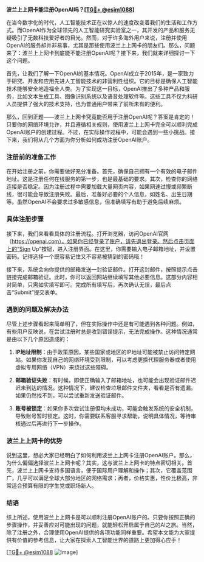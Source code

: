 **波兰上上网卡能注册OpenAI吗？[[TG💪+ @esim1088](https://t.me/s/esim1088)]**

在当今数字化的时代，人工智能技术正在以惊人的速度改变着我们的生活和工作方式。而OpenAI作为全球领先的人工智能研究实验室之一，其开发的产品和服务无疑吸引了无数科技爱好者的目光。然而，对于许多海外用户来说，注册并使用OpenAI的服务却并非易事，尤其是那些使用波兰上上网卡的朋友们。那么，问题来了：波兰上上网卡到底能不能注册OpenAI呢？接下来，我们就来详细探讨一下这个问题。

首先，让我们了解一下OpenAI的基本情况。OpenAI成立于2015年，是一家致力于研究、开发和应用先进人工智能技术的非营利性组织。它的目标是确保人工智能技术能够安全地造福全人类。为了实现这一目标，OpenAI推出了多种产品和服务，比如文本生成工具、图像识别系统以及语音处理软件等。这些工具不仅为科研人员提供了强大的技术支持，也为普通用户带来了前所未有的便利。

那么，回到正题——波兰上上网卡究竟能否用于注册OpenAI呢？答案是肯定的！只要你的网络环境允许，并且遵循相关规则，使用波兰上上网卡完全可以顺利完成OpenAI账户的创建过程。不过，在实际操作过程中，可能会遇到一些小挑战。接下来，我们将从几个方面为你分析如何成功注册OpenAI账户。

### 注册前的准备工作

在开始注册之前，你需要做好充分准备。首先，确保自己拥有一个有效的电子邮件地址。这是注册任何在线服务的第一步，也是最基础的要求。其次，检查你的网络连接是否稳定。因为注册过程中需要加载大量网页内容，如果网速过慢或频繁断线，很可能会导致注册失败。最后，准备好必要的个人信息，如姓名、出生日期等。虽然OpenAI不会要求过多敏感信息，但准确填写有助于避免后续麻烦。

### 具体注册步骤

接下来，我们来看看具体的注册流程。打开浏览器，访问OpenAI官网（https://openai.com）。如果你已经登录了账户，请先退出登录。然后点击页面上的“Sign Up”按钮，进入注册界面。在这里，你需要输入电子邮箱地址，并设置密码。记得选择一个既容易记住又不容易被猜到的密码哦！

接下来，系统会向你提供的邮箱发送一封验证邮件。打开这封邮件，按照提示点击链接完成邮箱验证。此时，你可以返回网站继续填写其他必要信息。这部分内容相对简单，只需如实填写即可。完成所有填写后，再次确认无误，最后点击“Submit”提交表单。

### 遇到的问题及解决办法

尽管上述步骤看起来简单明了，但在实际操作中还是有可能遇到各种问题。例如，有些用户反映说，在尝试注册时总是收到错误提示，无法完成操作。这种情况通常是由以下几个原因造成的：

1. **IP地址限制**：由于政策原因，某些国家或地区的IP地址可能被禁止访问特定网站。如果你发现自己的网络环境受到限制，可以考虑更换代理服务器或者使用虚拟专用网络（VPN）来绕过这些障碍。
   
2. **邮箱验证失败**：有时候，即使正确输入了邮箱地址，也可能会出现验证邮件迟迟未到达的情况。这种情况下，建议检查垃圾邮件文件夹，看看是否有遗漏。如果仍然找不到，可以尝试重新发送验证邮件。

3. **账号被锁定**：如果你多次尝试注册但均未成功，可能会触发系统的安全机制，导致账号暂时锁定。这时，你需要联系客服寻求帮助，说明具体情况，等待审核通过后再进行下一步操作。

### 波兰上上网卡的优势

说到这里，想必大家已经明白了如何利用波兰上上网卡注册OpenAI账户。那么，为什么偏偏选择波兰上上网卡呢？其实，这与波兰上上网卡的特点密切相关。首先，波兰上上网卡支持多国语言，便于国际用户理解和操作；其次，它覆盖范围广，几乎可以满足全球大部分地区的网络需求；再者，价格实惠，性价比极高，非常适合预算有限的学生党或职场新人。

### 结语

综上所述，使用波兰上上网卡是可以顺利注册OpenAI账户的。只要你按照正确的步骤操作，并妥善应对可能出现的问题，就能轻松开启属于自己的AI之旅。当然，除了注册之外，合理使用OpenAI提供的各项功能同样重要。希望本文能为大家提供有价值的参考信息，让大家在探索人工智能世界的道路上更加得心应手！

[[TG💪+ @esim1088](https://t.me/s/esim1088) ![Image](https://i.postimg.cc/4NQfJmqS/Snipaste-2025-05-13-00-14-12.png)]